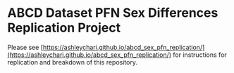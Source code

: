 # ABCD Dataset PFN Sex Differences Replication Project

Please see [https://ashleychari.github.io/abcd_sex_pfn_replication/](https://ashleychari.github.io/abcd_sex_pfn_replication/) for instructions for replication and breakdown of this repository.